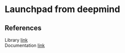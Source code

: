 
# Launchpad from deepmind

## References
Library [link](https://github.com/deepmind/launchpad)<br>
Documentation [link](https://github.com/deepmind/launchpad/blob/master/docs/get_started.md)
